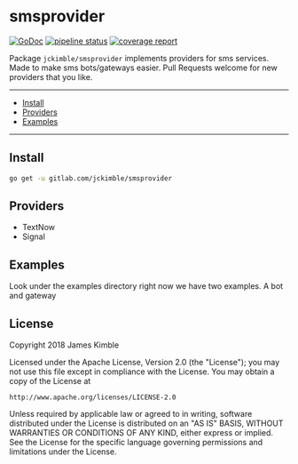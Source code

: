 # smsprovider
[![GoDoc](https://godoc.org/gitlab.com/jckimble/smsprovider?status.svg)](https://godoc.org/gitlab.com/jckimble/smsprovider)
[![pipeline status](https://gitlab.com/jckimble/smsprovider/badges/master/pipeline.svg)](https://gitlab.com/jckimble/smsprovider/commits/master)
[![coverage report](https://gitlab.com/jckimble/smsprovider/badges/master/coverage.svg)](https://gitlab.com/jckimble/smsprovider/commits/master)

Package `jckimble/smsprovider` implements providers for sms services. Made to make sms bots/gateways easier. Pull Requests welcome for new providers that you like.

---
* [Install](#install)
* [Providers](#providers)
* [Examples](#examples)

---

## Install
```sh
go get -u gitlab.com/jckimble/smsprovider
```

## Providers
 - TextNow
 - Signal

## Examples
Look under the examples directory right now we have two examples. A bot and gateway

## License

Copyright 2018 James Kimble

Licensed under the Apache License, Version 2.0 (the "License");
you may not use this file except in compliance with the License.
You may obtain a copy of the License at

    http://www.apache.org/licenses/LICENSE-2.0

Unless required by applicable law or agreed to in writing, software
distributed under the License is distributed on an "AS IS" BASIS,
WITHOUT WARRANTIES OR CONDITIONS OF ANY KIND, either express or implied.
See the License for the specific language governing permissions and
limitations under the License.

